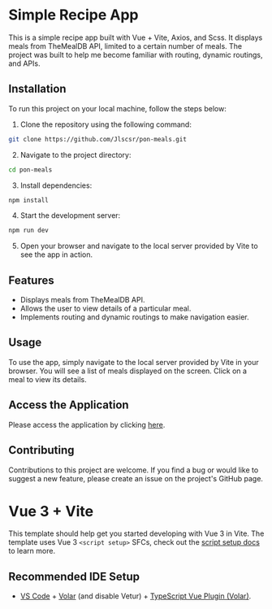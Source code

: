 # Simple Recipe App

This is a simple recipe app built with Vue + Vite, Axios, and Scss. It displays meals from TheMealDB API, limited to a certain number of meals. The project was built to help me become familiar with routing, dynamic routings, and APIs.

## Installation

To run this project on your local machine, follow the steps below:

1. Clone the repository using the following command:

```bash
git clone https://github.com/Jlscsr/pon-meals.git
```

2. Navigate to the project directory:

```bash
cd pon-meals
```

3. Install dependencies:

```bash
npm install
```

4. Start the development server:

```bash
npm run dev
```

5. Open your browser and navigate to the local server provided by Vite to see the app in action.

## Features

- Displays meals from TheMealDB API.
- Allows the user to view details of a particular meal.
- Implements routing and dynamic routings to make navigation easier.

## Usage

To use the app, simply navigate to the local server provided by Vite in your browser. You will see a list of meals displayed on the screen. Click on a meal to view its details.

## Access the Application

Please access the application by clicking [here](https://github.com/Jlscsr/pon-meals/tree/gh-pages).

## Contributing

Contributions to this project are welcome. If you find a bug or would like to suggest a new feature, please create an issue on the project's GitHub page.

# Vue 3 + Vite

This template should help get you started developing with Vue 3 in Vite. The template uses Vue 3 `<script setup>` SFCs, check out the [script setup docs](https://v3.vuejs.org/api/sfc-script-setup.html#sfc-script-setup) to learn more.

## Recommended IDE Setup

- [VS Code](https://code.visualstudio.com/) + [Volar](https://marketplace.visualstudio.com/items?itemName=Vue.volar) (and disable Vetur) + [TypeScript Vue Plugin (Volar)](https://marketplace.visualstudio.com/items?itemName=Vue.vscode-typescript-vue-plugin).
